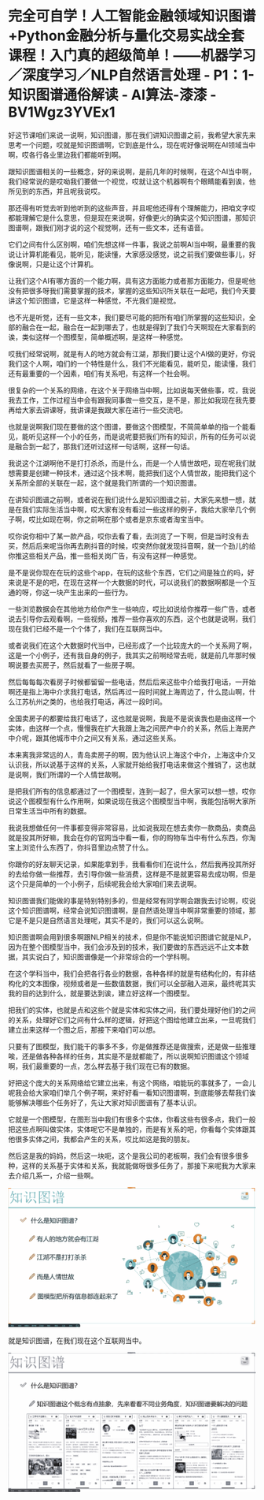 # 完全可自学！人工智能金融领域知识图谱+Python金融分析与量化交易实战全套课程！入门真的超级简单！——机器学习／深度学习／NLP自然语言处理 - P1：1-知识图谱通俗解读 - AI算法-漆漆 - BV1Wgz3YVEx1

好这节课咱们来说一说啊，知识图谱，那在我们讲知识图谱之前，我希望大家先来思考一个问题，哎就是知识图谱啊，它到底是什么，现在呢好像说啊在AI领域当中啊，哎各行各业里边我们都能听到啊。

跟知识图谱相关的一些概念，好的来说啊，是前几年的时候啊，在这个AI当中啊，我们经常说的是哎呦我们要做一个视觉，哎就让这个机器啊有个眼睛能看到诶，他所见到的东西，并且呢我说哎。

那还得有听觉去听到他听到的这些声音，并且呢他还得有个理解能力，把咱文字哎都能理解它是什么意思，但是现在来说啊，好像更火的确实这个知识图谱，那知识图谱啊，跟我们刚才说的这个视觉啊，还有一些文本，还有语音。

它们之间有什么区别啊，咱们先想这样一件事，我说之前啊AI当中啊，最重要的我说让计算机能看见，能听见，能读懂，大家感没感觉，说之前我们要做些事儿，好像说啊，只是让这个计算机。

让我们这个AI有哪方面的一个能力啊，具有这方面能力或者那方面能力，但是呢他没有把很多呀我们需要掌握的技术，掌握的这些知识所关联在一起吧，我们今天要讲这个知识图谱，它是这样一种感觉，不光我们是视觉。

也不光是听觉，还有一些文本，我们要尽可能的把所有咱们所掌握的这些知识，全部的融合在一起，融合在一起到哪去了，也就是得到了我们今天啊现在大家看到的诶，类似这样一个图模型，简单概述啊，是这样一种感觉。

哎我们经常说啊，就是有人的地方就会有江湖，那我们要让这个AI做的更好，你说我们这个人啊，咱们的一个特性是什么，我们不光能看见，能听见，能读懂，我们还有最重要的一个因素，咱们有关系吧，有这样一个社会啊。

很复杂的一个关系的网络，在这个关于网络当中啊，比如说每天做些事，哎，我说我去工作，工作过程当中会有跟我同事做一些交互，是不是，那比如我现在我先要再给大家去讲课呀，我讲课是我跟大家在进行一些交流吧。

也就是说啊我们现在要做的这个图谱，要做这个图模型，不简简单单的指一个能看见，能听见这样一个小的任务，而是说呢要把我们所有的知识，所有的任务可以说是融合到一起了，那我们还听过这样一句话啊，这样一句话。

我说这个江湖啊他不是打打杀杀，而是什么，而是一个人情世故吧，现在呢我们就想需要是创建一种技术，通过这个技术啊，能把我们这个人情世故，能把我们这个关系所全部的关联在一起，这个就是我们所谓的一个知识图谱。

在讲知识图谱之前啊，或者说在我们说什么是知识图谱之前，大家先来想一想，就是在我们实际生活当中啊，哎大家有没有看过一些这样的例子，我给大家举几个例子啊，哎比如现在啊，你之前啊在那个或者是京东或者淘宝当中。

哎你说你相中了某一款产品，哎你去看了看，去浏览了一下啊，但是当时没有去买，然后后来呢当你再去刷抖音的时候，哎突然你就发现抖音啊，就一个劲儿的给你推这些相关产品，推一些相关岗广告，有没有这样一种感觉。

是不是说你现在在玩的这些个app，在玩的这些个东西，它们之间是独立的吗，好来说是不是的吧，在现在这样一个大数据的时代，可以说我们的数据啊都是一个互通的呀，你这一块产生出来的一些行为。

一些浏览数据会在其他地方给你产生一些响应，哎比如说给你推荐一些广告，或者说去引导你去观看啊，一些视频，推荐一些你喜欢的东西，这个也就是说啊，我们现在我们已经不是一个个体了，我们在互联网当中。

或者说我们在这个大数据时代当中，已经形成了一个比较庞大的一个关系网了啊，这是一个小例子，还有我自身的例子，我其实之前啊经常去呃，就是前几年那时候啊说要去买房子，然后就看了一些房子啊。

然后每每每次看房子时候都留留一些电话，然后后来这些中介给我打电话，一开始啊还是指上海中介求我打电话，然后再过一段时间就上海周边了，什么昆山啊，什么江苏杭州之类的，也给我打电话，再过一段时间。

全国卖房子的都要给我打电话了，这也就是说啊，我是不是说诶我也是由这样一个实体，由这样一个点，慢慢我在扩大我跟上海之间房产中介的关系，然后上海房产中介呢，跟其他城市中介之间又有关系，通过这些关系。

本来离我非常远的人，青岛卖房子的啊，因为他认识上海这个中介，上海这中介又认识我，所以说基于这样的关系，人家就开始给我打电话来做这个推销了，这也就是说啊，我们所谓的一个人情世故啊。

是把我们所有的信息都通过了一个图模型，连到一起了，但大家可以想一想，哎你说这个图模型有什么作用啊，如果说现在我这个图模型当中啊，我能包括啊大家所日常生活当中所有的数据。

我说我想做任何一件事都变得非常容易，比如说我现在想去卖你一款商品，卖商品就是投其所好嘛，我会在你的官网当中看一看，你的购物车当中有什么东西，你淘宝上浏览什么东西了，你抖音里边点赞了什么。

你跟你的好友聊天记录，如果能拿到手，我看看你们在说什么，然后我再投其所好的去给你做一些推荐，去引导你做一些消费，这样是不是就更容易去成功啊，但是这个只是简单的一个小例子，后续呢我会给大家咱们来去说啊。

知识图谱我们能做的事是特别特别多的，但是经常有同学啊会跟我去讨论啊，哎说这个知识图谱啊，经常会说知识图谱啊，是自然语处理当中啊非常重要的领域，那它是不是只是自然语言处理呢，其实不是的，我们可以这么说啊。

知识图谱啊会用到很多啊跟NLP相关的技术，但是你不能说知识图谱它就是NLP，因为在整个图模型当中，我们会涉及到的技术，我们要做的东西远远不止文本数据，其实说白了，知识图谱像是一个非常综合的一个学科啊。

在这个学科当中，我们会把各行各业的数据，各种各样的就是有结构化的，有非结构化的文本图像，视频或者是一些数值数据，我们可以全部融入进来，最终呢其实我的目的达到什么，就是要达到诶，建立好这样一个图模型。

把我们的实体，也就是点和这些个就是实体和实体之间，我们要处理好他们的之间的关系，处理好它们之间有什么样的逻辑，好把这个图给他建立出来，一旦呢我们建立出来这样一个图之后，那接下来咱们可以想。

只要有了图模型，我们能干的事多不多，你是做推荐还是做搜索，还是做一些推理唉，还是做各种各样的任务，其实是不是就都能了，所以说啊知识图谱这个领域啊，我们最重要的一点，怎么样去基于我们现在已有的数据。

好把这个庞大的关系网络给它建立出来，有这个网络，咱能玩的事就多了，一会儿呢我会给大家咱们举几个例子啊，来好好看一看知识图谱啊，到底能够去帮我们诶能够解决哪些个任务好了，先让大家对知识图谱有了基本认识。

它就是一个图模型，在图形当中我们有很多个实体，你看这些有很多点，我们一般把这些点啊叫做实体，实体呢它不是单独的，而是有关系的吧，你看每个实体跟其他很多实体之间，我都会产生的关系，哎比如这是我的朋友。

然后这是我的妈妈，然后这一块呃，这个是我公司的老板啊，我们会有很多很多种，这样的关系基于实体和关系，我就能做呀很多任务了，那接下来呢我为大家来去介绍几系一，介绍一些啊。



![](img/30be6b2c4e846774b9082dc277c7d161_1.png)

就是知识图谱，在我们现在这个互联网当中。

![](img/30be6b2c4e846774b9082dc277c7d161_3.png)